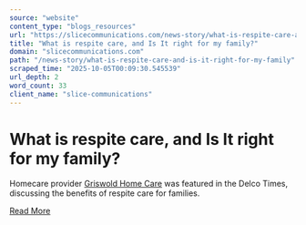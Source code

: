 ```yaml
---
source: "website"
content_type: "blogs_resources"
url: "https://slicecommunications.com/news-story/what-is-respite-care-and-is-it-right-for-my-family"
title: "What is respite care, and Is It right for my family?"
domain: "slicecommunications.com"
path: "/news-story/what-is-respite-care-and-is-it-right-for-my-family"
scraped_time: "2025-10-05T00:09:30.545539"
url_depth: 2
word_count: 33
client_name: "slice-communications"
---
```


# What is respite care, and Is It right for my family?

Homecare provider [Griswold Home Care](https://www.griswoldhomecare.com) was featured in the Delco Times, discussing the benefits of respite care for families.

[Read More](https://www.delcotimes.com/2021/07/28/what-is-respite-care-and-is-it-right-for-my-family/)